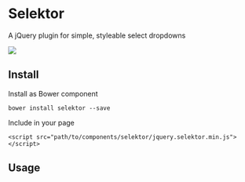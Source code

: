# Selektor

A jQuery plugin for simple, styleable select dropdowns

![](https://raw.github.com/chrisbarrett/skeletor/master/skeletor.jpg)

## Install

Install as Bower component

```javascrxipt
bower install selektor --save
```

Include in your page

```
<script src="path/to/components/selektor/jquery.selektor.min.js"></script>
```

## Usage
